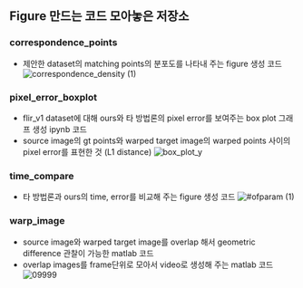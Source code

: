 ## Figure 만드는 코드 모아놓은 저장소

### correspondence_points
- 제안한 dataset의 matching points의 분포도를 나타내 주는 figure 생성 코드
![correspondence_density (1)](https://user-images.githubusercontent.com/44229462/195512035-e1ad7633-1de3-421a-980b-dc523751947b.png)

### pixel_error_boxplot
- flir_v1 dataset에 대해 ours와 타 방법론의 pixel error를 보여주는 box plot 그래프 생성 ipynb 코드
- source image의 gt points와 warped target image의 warped points 사이의 pixel error를 표현한 것 (L1 distance) 
![box_plot_y](https://user-images.githubusercontent.com/44229462/195511846-e2af91f9-34b4-43da-bbc5-0881a4c5990a.png)


### time_compare
- 타 방법론과 ours의 time, error를 비교해 주는 figure 생성 코드
![#ofparam (1)](https://user-images.githubusercontent.com/44229462/195512071-e010109a-6fed-4326-87ef-ef0f098db48e.png)

### warp_image
- source image와 warped target image를 overlap 해서 geometric difference 관찰이 가능한 matlab 코드
- overlap images를 frame단위로 모아서 video로 생성해 주는 matlab 코드
![09999](https://user-images.githubusercontent.com/44229462/195512327-b6402474-bbc1-4bd2-9807-38450284b807.png)
